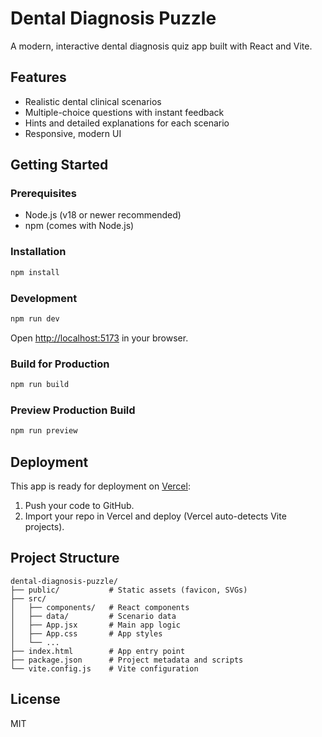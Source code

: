 # Dental Diagnosis Puzzle

A modern, interactive dental diagnosis quiz app built with React and Vite.

## Features
- Realistic dental clinical scenarios
- Multiple-choice questions with instant feedback
- Hints and detailed explanations for each scenario
- Responsive, modern UI

## Getting Started

### Prerequisites
- Node.js (v18 or newer recommended)
- npm (comes with Node.js)

### Installation
```sh
npm install
```

### Development
```sh
npm run dev
```
Open [http://localhost:5173](http://localhost:5173) in your browser.

### Build for Production
```sh
npm run build
```

### Preview Production Build
```sh
npm run preview
```

## Deployment
This app is ready for deployment on [Vercel](https://vercel.com):
1. Push your code to GitHub.
2. Import your repo in Vercel and deploy (Vercel auto-detects Vite projects).

## Project Structure
```
dental-diagnosis-puzzle/
├── public/           # Static assets (favicon, SVGs)
├── src/
│   ├── components/   # React components
│   ├── data/         # Scenario data
│   ├── App.jsx       # Main app logic
│   ├── App.css       # App styles
│   └── ...
├── index.html        # App entry point
├── package.json      # Project metadata and scripts
└── vite.config.js    # Vite configuration
```

## License
MIT
